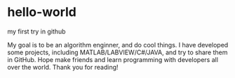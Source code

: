 # hello-world
my first try in github

My goal is to be an algorithm enginner, and do cool things.
I have developed some projects, including MATLAB/LABVIEW/C#/JAVA, and try to share them in GitHub.
Hope make friends and learn programming with developers all over the world.
Thank you for reading!
